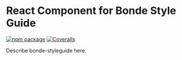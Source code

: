 # React Component for Bonde Style Guide

[![npm package][npm-badge]][npm]
[![Coveralls][coveralls-badge]][coveralls]

Describe bonde-styleguide here.

[npm-badge]: https://img.shields.io/npm/v/npm-package.png?style=flat-square
[npm]: https://www.npmjs.org/package/npm-package

[coveralls-badge]: https://img.shields.io/coveralls/user/repo/master.png?style=flat-square
[coveralls]: https://coveralls.io/github/user/repo
